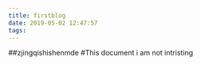 ```yaml
---
title: firstblog
date: 2019-05-02 12:47:57
tags:
---
```

##zjingqishishenmde
#This document i am not intristing